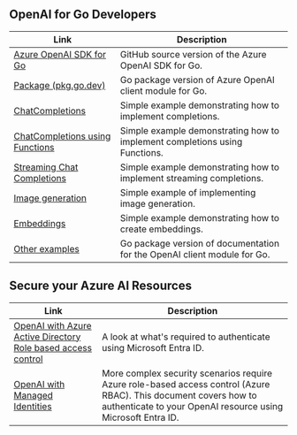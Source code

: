 ## OpenAI for Go Developers

|Link|Description|
|---|---|
|[Azure OpenAI SDK for Go](https://github.com/Azure/azure-sdk-for-go/tree/main/sdk/ai/azopenai)|GitHub source version of the Azure OpenAI SDK for Go.|
|[Package (pkg.go.dev)](https://pkg.go.dev/github.com/Azure/azure-sdk-for-go/sdk/ai/azopenai)|Go package version of Azure OpenAI client module for Go.|
|[ChatCompletions](https://pkg.go.dev/github.com/Azure/azure-sdk-for-go/sdk/ai/azopenai#example-Client.GetChatCompletions)|Simple example demonstrating how to implement completions.|
|[ChatCompletions using Functions](https://pkg.go.dev/github.com/Azure/azure-sdk-for-go/sdk/ai/azopenai#example-Client.GetChatCompletions-Functions)|Simple example demonstrating how to implement completions using Functions.|
|[Streaming Chat Completions](https://pkg.go.dev/github.com/Azure/azure-sdk-for-go/sdk/ai/azopenai#example-Client.GetChatCompletionsStream)|Simple example demonstrating how to implement streaming completions.|
|[Image generation](https://pkg.go.dev/github.com/Azure/azure-sdk-for-go/sdk/ai/azopenai#example-Client.CreateImage)|Simple example of implementing image generation.|
|[Embeddings](https://pkg.go.dev/github.com/Azure/azure-sdk-for-go/sdk/ai/azopenai#example-Client.GetEmbeddings)|Simple example demonstrating how to create embeddings.|
|[Other examples](https://pkg.go.dev/github.com/Azure/azure-sdk-for-go/sdk/ai/azopenai#pkg-examples)|Go package version of documentation for the OpenAI client module for Go.|

## Secure your Azure AI Resources

|Link|Description|
|---|---|
|[OpenAI with Azure Active Directory Role based access control](/azure/cognitive-services/authentication?tabs=powershell#authenticate-with-azure-active-directory)|A look at what's required to authenticate using Microsoft Entra ID.|
|[OpenAI with Managed Identities](/azure/cognitive-services/openai/how-to/managed-identity)|More complex security scenarios require Azure role-based access control (Azure RBAC). This document covers how to authenticate to your OpenAI resource using Microsoft Entra ID.|
